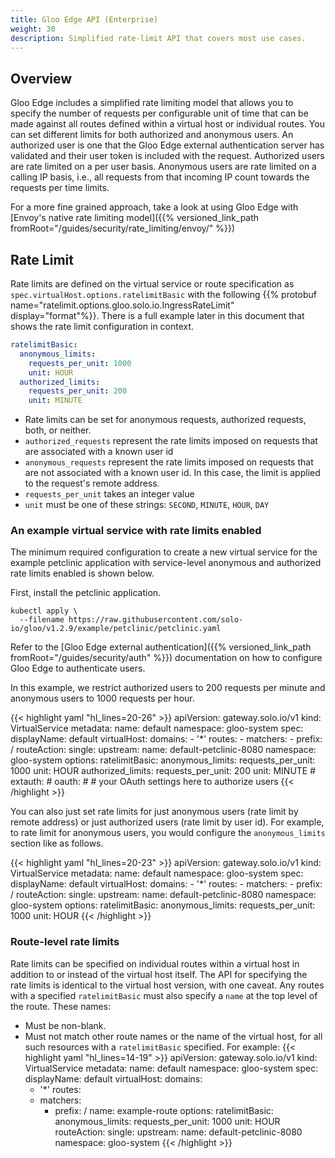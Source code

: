 ```yaml
---
title: Gloo Edge API (Enterprise)
weight: 30
description: Simplified rate-limit API that covers most use cases.
---
```


## Overview

Gloo Edge includes a simplified rate limiting model that allows you to specify the number of requests per configurable unit of time that can be made against all routes defined within a virtual host or individual routes. You can set different limits for both authorized and anonymous users. An authorized user is one that the Gloo Edge external authentication server has validated and their user token is included with the request. Authorized users are rate limited on a per user basis. Anonymous users are rate limited on a calling IP basis, i.e., all requests from that incoming IP count towards the requests per time limits.

For a more fine grained approach, take a look at using Gloo Edge with [Envoy's native rate limiting model]({{% versioned_link_path fromRoot="/guides/security/rate_limiting/envoy/" %}})

## Rate Limit

Rate limits are defined on the virtual service or route specification as `spec.virtualHost.options.ratelimitBasic` with the following {{% protobuf name="ratelimit.options.gloo.solo.io.IngressRateLimit" display="format"%}}. There is a full example later in this document that shows the rate limit configuration in context.

```yaml
ratelimitBasic:
  anonymous_limits:
    requests_per_unit: 1000
    unit: HOUR
  authorized_limits:
    requests_per_unit: 200
    unit: MINUTE
```

- Rate limits can be set for anonymous requests, authorized requests, both, or neither.
- `authorized_requests` represent the rate limits imposed on requests that are associated with a known user id
- `anonymous_requests` represent the rate limits imposed on requests that are not associated with a known user id. In this case, the limit is applied to the request's remote address.
- `requests_per_unit` takes an integer value
- `unit` must be one of these strings: `SECOND`, `MINUTE`, `HOUR`, `DAY`

### An example virtual service with rate limits enabled

The minimum required configuration to create a new virtual service for the example petclinic application with service-level anonymous and authorized rate limits enabled is shown below.

First, install the petclinic application.

```shell
kubectl apply \
  --filename https://raw.githubusercontent.com/solo-io/gloo/v1.2.9/example/petclinic/petclinic.yaml
```

Refer to the [Gloo Edge external authentication]({{% versioned_link_path fromRoot="/guides/security/auth" %}}) documentation on how to configure Gloo Edge to authenticate users.

In this example, we restrict authorized users to 200 requests per minute and anonymous users to 1000 requests per hour.

{{< highlight yaml "hl_lines=20-26" >}}
apiVersion: gateway.solo.io/v1
kind: VirtualService
metadata:
  name: default
  namespace: gloo-system
spec:
  displayName: default
  virtualHost:
    domains:
    - '*'
    routes:
    - matchers:
      - prefix: /
      routeAction:
        single:
          upstream:
            name: default-petclinic-8080
            namespace: gloo-system
    options:
      ratelimitBasic:
        anonymous_limits:
          requests_per_unit: 1000
          unit: HOUR
        authorized_limits:
          requests_per_unit: 200
          unit: MINUTE
    # extauth:
    #   oauth:
    #     # your OAuth settings here to authorize users
{{< /highlight >}}

You can also just set rate limits for just anonymous users (rate limit by remote address) or just authorized users (rate limit by user id). For example, to rate limit for anonymous users, you would configure the `anonymous_limits` section like as follows.

{{< highlight yaml "hl_lines=20-23" >}}
apiVersion: gateway.solo.io/v1
kind: VirtualService
metadata:
  name: default
  namespace: gloo-system
spec:
  displayName: default
  virtualHost:
    domains:
    - '*'
    routes:
    - matchers:
      - prefix: /
      routeAction:
        single:
          upstream:
            name: default-petclinic-8080
            namespace: gloo-system
    options:
      ratelimitBasic:
        anonymous_limits:
          requests_per_unit: 1000
          unit: HOUR
{{< /highlight >}}

### Route-level rate limits

Rate limits can be specified on individual routes within a virtual host in addition to or instead of the virtual host itself. The API for specifying the rate limits is identical to the virtual host version, with one caveat. Any routes with a specified `ratelimitBasic` must also specify a `name` at the top level of the route. These names:
* Must be non-blank.
* Must not match other route names or the name of the virtual host, for all such resources with a `ratelimitBasic` specified.
For example:
{{< highlight yaml "hl_lines=14-19" >}}
apiVersion: gateway.solo.io/v1
kind: VirtualService
metadata:
  name: default
  namespace: gloo-system
spec:
  displayName: default
  virtualHost:
    domains:
    - '*'
    routes:
    - matchers:
      - prefix: /
      name: example-route
      options:
        ratelimitBasic:
          anonymous_limits:
            requests_per_unit: 1000
            unit: HOUR
      routeAction:
        single:
          upstream:
            name: default-petclinic-8080
            namespace: gloo-system
{{< /highlight >}}
